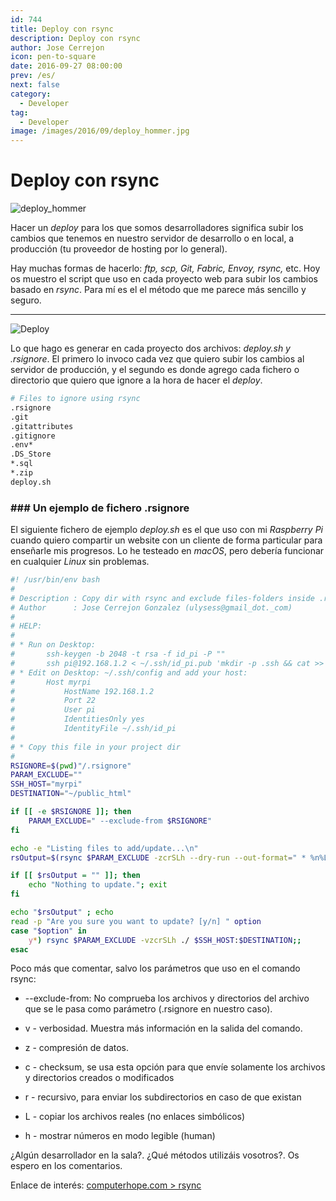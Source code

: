 ```yaml
---
id: 744
title: Deploy con rsync
description: Deploy con rsync
author: Jose Cerrejon
icon: pen-to-square
date: 2016-09-27 08:00:00
prev: /es/
next: false
category:
  - Developer
tag:
  - Developer
image: /images/2016/09/deploy_hommer.jpg
---
```


# Deploy con rsync

![deploy_hommer](/images/2016/09/deploy_hommer.jpg)

Hacer un *deploy* para los que somos desarrolladores significa subir los cambios que tenemos en nuestro servidor de desarrollo o en local, a producción (tu proveedor de hosting por lo general).

Hay muchas formas de hacerlo: *ftp, scp, Git, Fabric, Envoy, rsync,* etc. Hoy os muestro el script que uso en cada proyecto web para subir los cambios basado en *rsync*. Para mí es el el método que me parece más sencillo y seguro.

- - -
![Deploy](/images/2016/09/deploy.png)

Lo que hago es generar en cada proyecto dos archivos: *deploy.sh y .rsignore*. El primero lo invoco cada vez que quiero subir los cambios al servidor de producción, y el segundo es donde agrego cada fichero o directorio que quiero que ignore a la hora de hacer el *deploy*.

```bash
# Files to ignore using rsync
.rsignore
.git
.gitattributes
.gitignore
.env*
.DS_Store
*.sql
*.zip
deploy.sh
```
### ### Un ejemplo de fichero .rsignore

El siguiente fichero de ejemplo *deploy.sh* es el que uso con mi *Raspberry Pi* cuando quiero compartir un website con un cliente de forma particular para enseñarle mis progresos. Lo he testeado en *macOS*, pero debería funcionar en cualquier *Linux* sin problemas.

```bash
#! /usr/bin/env bash
#
# Description : Copy dir with rsync and exclude files-folders inside .rsignore in your project
# Author      : Jose Cerrejon Gonzalez (ulysess@gmail_dot._com)
#
# HELP:
#
# * Run on Desktop:
#       ssh-keygen -b 2048 -t rsa -f id_pi -P ""
#       ssh pi@192.168.1.2 < ~/.ssh/id_pi.pub 'mkdir -p .ssh && cat >> .ssh/authorized_keys'
# * Edit on Desktop: ~/.ssh/config and add your host:
#       Host myrpi
#           HostName 192.168.1.2
#           Port 22
#           User pi
#           IdentitiesOnly yes
#           IdentityFile ~/.ssh/id_pi
#
# * Copy this file in your project dir
#
RSIGNORE=$(pwd)"/.rsignore"
PARAM_EXCLUDE=""
SSH_HOST="myrpi"
DESTINATION="~/public_html"

if [[ -e $RSIGNORE ]]; then
    PARAM_EXCLUDE=" --exclude-from $RSIGNORE"
fi

echo -e "Listing files to add/update...\n"
rsOutput=$(rsync $PARAM_EXCLUDE -zcrSLh --dry-run --out-format=" * %n%L [%M]" ./ $SSH_HOST:$DESTINATION)

if [[ $rsOutput = "" ]]; then
    echo "Nothing to update."; exit
fi

echo "$rsOutput" ; echo
read -p "Are you sure you want to update? [y/n] " option
case "$option" in
    y*) rsync $PARAM_EXCLUDE -vzcrSLh ./ $SSH_HOST:$DESTINATION;;
esac
```

Poco más que comentar, salvo los parámetros que uso en el comando rsync:

* --exclude-from: No comprueba los archivos y directorios del archivo que se le pasa como parámetro (.rsignore en nuestro caso).

* v - verbosidad. Muestra más información en la salida del comando.

* z - compresión de datos.

* c - checksum, se usa esta opción para que envíe solamente los archivos y directorios creados o modificados

* r - recursivo, para enviar los subdirectorios en caso de que existan

* L - copiar los archivos reales (no enlaces simbólicos)

* h - mostrar números en modo legible (human)

¿Algún desarrollador en la sala?. ¿Qué métodos utilizáis vosotros?. Os espero en los comentarios.

Enlace de interés: [computerhope.com > rsync](http://www.computerhope.com/unix/rsync.htm)